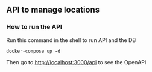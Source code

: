 ## API to manage locations

### How to run the API

Run this command in the shell to run API and the DB

```
docker-compose up -d
```

Then go to [http://localhost:3000/api](http://localhost:3000/api) to see the OpenAPI

